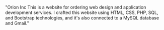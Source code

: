 "Orion Inc
This is a website for ordering web design and application development services.
I crafted this website using HTML, CSS, PHP, SQL, and Bootstrap technologies, and it's also connected to a MySQL database and Gmail."
